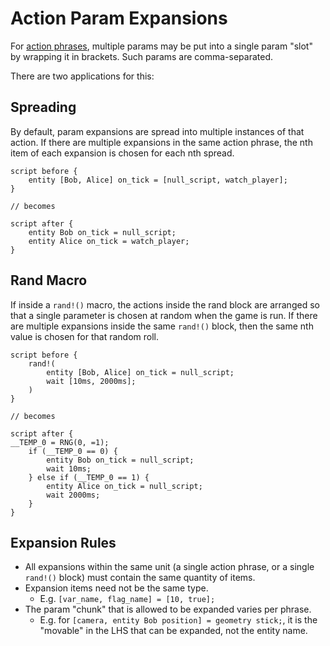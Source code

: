 # Action Param Expansions

For [action phrases](actions), multiple params may be put into a single param "slot" by wrapping it in brackets. Such params are comma-separated.

There are two applications for this:

## Spreading

By default, param expansions are spread into multiple instances of that action. If there are multiple expansions in the same action phrase, the nth item of each expansion is chosen for each nth spread.

```mgs
script before {
	entity [Bob, Alice] on_tick = [null_script, watch_player];
}

// becomes
	
script after {
	entity Bob on_tick = null_script;
	entity Alice on_tick = watch_player;
}
```

## Rand Macro

If inside a `rand!()` macro, the actions inside the rand block are arranged so that a single parameter is chosen at random when the game is run. If there are multiple expansions inside the same `rand!()` block, then the same nth value is chosen for that random roll.

```mgs
script before {
	rand!(
		entity [Bob, Alice] on_tick = null_script;
		wait [10ms, 2000ms];
	)
}

// becomes

script after {
__TEMP_0 = RNG(0, =1);
	if (__TEMP_0 == 0) {
		entity Bob on_tick = null_script;
		wait 10ms;
	} else if (__TEMP_0 == 1) {
		entity Alice on_tick = null_script;
		wait 2000ms;
	}
}
```

## Expansion Rules

- All expansions within the same unit (a single action phrase, or a single `rand!()` block) must contain the same quantity of items.
- Expansion items need not be the same type.
	- E.g. `[var_name, flag_name] = [10, true];`
- The param "chunk" that is allowed to be expanded varies per phrase.
	- E.g. for `[camera, entity Bob position] = geometry stick;`, it is the "movable" in the LHS that can be expanded, not the entity name.
